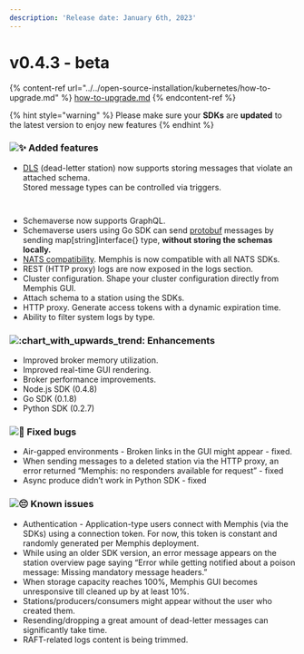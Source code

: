```yaml
---
description: 'Release date: January 6th, 2023'
---
```


# v0.4.3 - beta

{% content-ref url="../../open-source-installation/kubernetes/how-to-upgrade.md" %}
[how-to-upgrade.md](../../open-source-installation/kubernetes/how-to-upgrade.md)
{% endcontent-ref %}

{% hint style="warning" %}
Please make sure your **SDKs** are **updated** to the latest version to enjoy new features
{% endhint %}

### ![:sparkles:](https://a.slack-edge.com/production-standard-emoji-assets/14.0/apple-medium/2728.png) Added features

* [DLS](../../dashboard-ui/troubleshooting/dead-letter.md) (dead-letter station) now supports storing messages that violate an attached schema. \
  Stored message types can be controlled via triggers.

<div>

<figure><img src="../../.gitbook/assets/dlq 1.jpg" alt=""><figcaption></figcaption></figure>

 

<figure><img src="../../.gitbook/assets/dlq 2.jpg" alt=""><figcaption></figcaption></figure>

</div>

* Schemaverse now supports GraphQL.
* Schemaverse users using Go SDK can send [protobuf](broken-reference) messages by sending map\[string]interface{} type, **without storing the schemas locally.**
* [NATS compatibility](../../client-libraries/nats-jetstream.md). Memphis is now compatible with all NATS SDKs.
* REST (HTTP proxy) logs are now exposed in the logs section.
* Cluster configuration. Shape your cluster configuration directly from Memphis GUI.
* Attach schema to a station using the SDKs.
* HTTP proxy. Generate access tokens with a dynamic expiration time.
* Ability to filter system logs by type.

### ![:chart\_with\_upwards\_trend:](https://a.slack-edge.com/production-standard-emoji-assets/14.0/apple-medium/1f4c8.png) Enhancements

* Improved broker memory utilization.
* Improved real-time GUI rendering.
* Broker performance improvements.
* Node.js SDK (0.4.8)
* Go SDK (0.1.8)
* Python SDK (0.2.7)

### ![:bug:](https://a.slack-edge.com/production-standard-emoji-assets/14.0/apple-medium/1f41b.png) Fixed bugs

* Air-gapped environments - Broken links in the GUI might appear - fixed.
* When sending messages to a deleted station via the HTTP proxy, an error returned “Memphis: no responders available for request” - fixed
* Async produce didn’t work in Python SDK - fixed

### ![:pensive:](https://a.slack-edge.com/production-standard-emoji-assets/14.0/apple-medium/1f614.png) Known issues

* Authentication - Application-type users connect with Memphis (via the SDKs) using a connection token. For now, this token is constant and randomly generated per Memphis deployment.
* While using an older SDK version, an error message appears on the station overview page saying “Error while getting notified about a poison message: Missing mandatory message headers.”
* When storage capacity reaches 100%, Memphis GUI becomes unresponsive till cleaned up by at least 10%.
* Stations/producers/consumers might appear without the user who created them.
* Resending/dropping a great amount of dead-letter messages can significantly take time.
* RAFT-related logs content is being trimmed.
